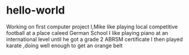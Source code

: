 # hello-world
Working on first computer project
I,Mike like playing local competitive football at a place caleed German School
I like playing piano at an international level until he got a grade 2 ABRSM certificate 
I then played karate ,doing well enough to get an orange belt
